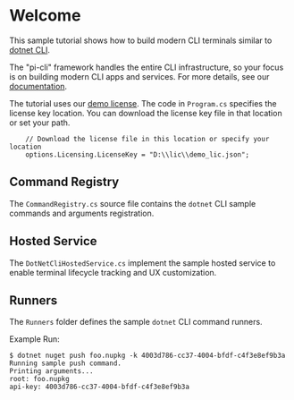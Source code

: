 # Welcome
This sample tutorial shows how to build modern CLI terminals similar to [dotnet CLI](https://docs.microsoft.com/en-us/dotnet/core/tools/).

The "pi-cli" framework handles the entire CLI infrastructure,  so your focus is on building modern CLI apps and services. For more details, see our [documentation](https://docs.perpetualintelligence.com/articles/pi-cli/intro.html).

The tutorial uses our [demo license](https://docs.perpetualintelligence.com/articles/pi-demo/intro.html).
The code in `Program.cs` specifies the license key location. You can download the license key file in that location or set your path.
```
    // Download the license file in this location or specify your location
    options.Licensing.LicenseKey = "D:\\lic\\demo_lic.json";
```

## Command Registry
The `CommandRegistry.cs` source file contains the `dotnet` CLI sample commands and arguments registration.

## Hosted Service
The `DotNetCliHostedService.cs` implement the sample hosted service to enable terminal lifecycle tracking and UX customization.

## Runners
The `Runners` folder defines the sample `dotnet` CLI command runners.

Example Run:
```
$ dotnet nuget push foo.nupkg -k 4003d786-cc37-4004-bfdf-c4f3e8ef9b3a
Running sample push command.
Printing arguments...
root: foo.nupkg
api-key: 4003d786-cc37-4004-bfdf-c4f3e8ef9b3a
```
